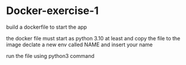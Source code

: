 # Docker-exercise-1

build a dockerfile to start the app

the docker file must start as python 3.10 at least 
and copy the file to the image
declate a new env called NAME and insert your name

run the file using python3 command
